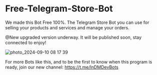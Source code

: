 # Free-Telegram-Store-Bot
We made this Bot Free 100%.
The Telegram Store Bot you can use for selling your products and services and manage your orders.

@New upgraded version underway.
It will be published soon, stay connected to enjoy!

![photo_2024-09-10 08 17 39](https://github.com/user-attachments/assets/565da1d9-7d83-42e6-bb1d-a22deb44353c)


For more Bots like this, and to be the first to know when this program is ready, join our new channel: https://t.me/InDMDevBots



